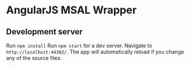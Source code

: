 # AngularJS MSAL Wrapper

## Development server
Run `npm install`
Run `npm start` for a dev server. Navigate to `http://localhost:44302/`. The app will automatically reload if you change any of the source files.